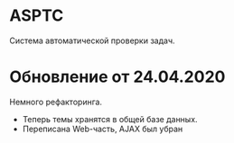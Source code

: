 # ASPTC
Система автоматической проверки задач.

# Обновление от 24.04.2020
Немного рефакторинга.
- Теперь темы хранятся в общей базе данных.
- Переписана Web-часть, AJAX был убран
